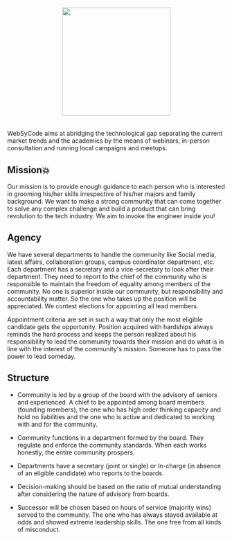 
<div align="center">
<h6><img src="https://websycode.in/websycode_files/logo_transpaprent.webp" height="250" /></h6>
</div>

WebSyCode aims at abridging the technological gap separating the current market trends and the academics by the means of webinars, in-person consultation and running local campaigns and meetups.

## Mission💥
Our mission is to provide enough guidance to each person who is interested in grooming his/her skills irrespective of his/her majors and family background. We want to make a strong community that can come together to solve any complex challenge and build a product that can bring revolution to the tech industry. We aim to invoke the engineer inside you!

## Agency

We have several departments to handle the community like Social media, latest affairs, collaboration groups, campus coordinator department, etc.
Each department has a secretary and a vice-secretary to look after their department. They need to report to the chief of the community who is responsible to maintain the freedom of equality among members of the community.
No one is superior inside our community, but responsibility and accountability matter. So the one who takes up the position will be appreciated. We contest elections for appointing all lead members.

Appointment criteria are set in such a way that only the most eligible candidate gets the opportunity. Position acquired with hardships always reminds the hard process and keeps the person realized about his responsibility to lead the community towards their mission and do what is in line with the interest of the community's mission. Someone has to pass the power to lead someday.

## Structure

- Community is led by a group of the board with the advisory of seniors and experienced. A chief to be appointed among board members (founding members), the one who has high order thinking capacity and hold no liabilities and the one who is active and dedicated to working with and for the community.

- Community functions in a department formed by the board. They regulate and enforce the community standards. When each works honestly, the entire community prospers.

- Departments have a secretary (joint or single) or In-charge (in absence of an eligible candidate) who reports to the boards.

- Decision-making should be based on the ratio of mutual understanding after considering the nature of advisory from boards.

- Successor will be chosen based on hours of service (majority wins) served to the community. The one who has always stayed available at odds and showed extreme leadership skills. The one free from all kinds of misconduct.
